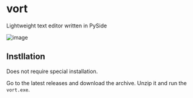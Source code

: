 # vort

Lightweight text editor written in PySide

![image](https://github.com/user-attachments/assets/c28cfe62-a8ae-416d-bd0c-0eed3da49464)

## Instllation

Does not require special installation.

Go to the latest releases and download the archive. Unzip it and run the `vort.exe`.
